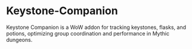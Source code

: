 # Keystone-Companion
Keystone Companion is a WoW addon for tracking keystones, flasks, and potions, optimizing group coordination and performance in Mythic dungeons.
